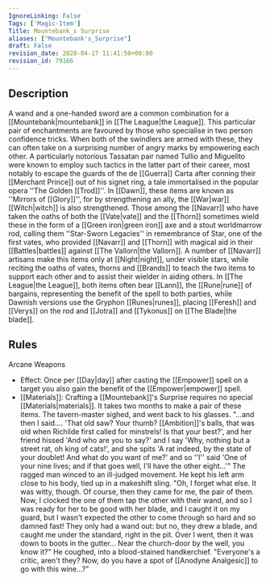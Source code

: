 ```yaml
---
IgnoreLinking: False
Tags: ['Magic-Item']
Title: Mountebank_s Surprise
aliases: ["Mountebank's_Surprise"]
draft: False
revision_date: 2020-04-17 11:41:50+00:00
revision_id: 79166
---
```


## Description
A wand and a one-handed sword are a common combination for a [[Mountebank|mountebank]] in [[The League|the League]]. This particular pair of enchantments are favoured by those who specialise in two person confidence tricks. When both of the swindlers are armed with these, they can often take on a surprising number of angry marks by empowering each other. A particularly notorious Tassatan pair named Tullio and Miguelito were known to employ such tactics in the latter part of their career, most notably to escape the guards of the de [[Guerra]] Carta after conning their [[Merchant Prince]] out of his signet ring, a tale immortalised in the popular opera ''The Golden [[Trod]]''.
In [[Dawn]], these items are known as ''Mirrors of [[Glory]]'', for by strengthening an ally, the [[War|war]] [[Witch|witch]] is also strengthened. Those among the [[Navarr]] who have taken the oaths of both the [[Vate|vate]] and the [[Thorn]] sometimes wield these in the form of a [[Green iron|green iron]] axe and a stout worldmarrow rod, calling them ''Star-Sworn Legacies'' in remembrance of Star, one of the first vates, who provided [[Navarr]] and [[Thorn]] with magical aid in their [[Battles|battles]] against [[The Vallorn|the Vallorn]]. A number of [[Navarr]] artisans make this items only at [[Night|night]], under visible stars, while reciting the oaths of vates, thorns and [[Brands]] to teach the two items to support each other and to assist their wielder in aiding others. 
In [[The League|the League]], both items often bear [[Lann]], the [[Rune|rune]] of bargains, representing the benefit of the spell to both parties, while Dawnish versions use the Gryphon [[Runes|runes]], placing [[Feresh]] and [[Verys]] on the rod and [[Jotra]] and [[Tykonus]] on [[The Blade|the blade]].
## Rules
Arcane Weapons
* Effect: Once per [[Day|day]] after casting the [[Empower]] spell on a target you also gain the benefit of the [[Empower|empower]] spell.
* [[Materials]]: Crafting a [[Mountebank]]'s Surprise requires no special [[Materials|materials]]. It takes two months to make a pair of these items.
The tavern-master sighed, and went back to his glasses. 
"...and then I said.... 'That old saw? Your thumb? [[Ambition]]'s balls, that was old when Richilde first called for minstrels! Is that your best?', and her friend hissed  'And who are you to say?' and I say 'Why, nothing but a street rat, oh king of cats!', and she spits 'A rat indeed, by the state of your doublet! And what do you want of me?' and so ''I'' said 'One of your nine lives; and if that goes well, I'll have the other eight...'"
The ragged man winced to an ill-judged movement. He kept his left arm close to his body, tied up in a makeshift sling.
"Oh, I forget what else. It was witty, though. Of course, then they came for me, the pair of them. Now, I clocked the one of them tap the other with their wand, and so I was ready for her to be good with her blade, and I caught it on my guard, but I wasn't expected the other to come through so hard and so damned fast! They only had a wand out: but no, they drew a blade, and caught me under the standard, right in the pit. Over I went, then it was down to boots in the gutter... Near the church-door by the well, you know it?" 
He coughed, into a blood-stained handkerchief.
"Everyone's a critic, aren't they? Now, do you have a spot of [[Anodyne Analgesic]] to go with this wine...?"